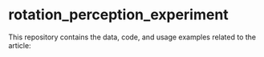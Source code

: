 # rotation_perception_experiment

This repository contains the data, code, and usage examples related to the article: 

